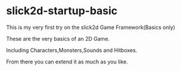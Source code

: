slick2d-startup-basic
=====================

This is my very first try on the slick2d Game Framework(Basics only)

These are the very basics of an 2D Game.

Including Characters,Monsters,Sounds and Hitboxes.

From there you can extend it as much as you like.

